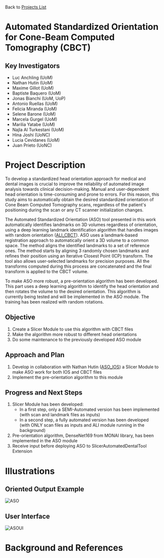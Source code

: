 Back to [Projects List](../../README.md#ProjectsList)

# Automated Standardized Orientation for Cone-Beam Computed Tomography (CBCT)

<!--![Segmentation](https://user-images.githubusercontent.com/46842010/172177602-8cbfc188-9715-488a-ad2e-abb8d219536d.png)-->


## Key Investigators

- Luc Anchling (UoM)
- Nathan Hutin (UoM)
- Maxime Gillot (UoM)
- Baptiste Baquero (UoM)
- Jonas Bianchi (UoM, UoP)
- Antonio Ruellas (UoM)
- Felicia Miranda (UoM)
- Selene Barone (UoM)
- Marcela Gurgel (UoM)
- Marilia Yatabe (UoM)
- Najla Al Turkestani (UoM)
- Hina Joshi (UoNC)
- Lucia Cevidanes (UoM)
- Juan Prieto (UoNC)


# Project Description

<!-- Add a short paragraph describing the project. -->
To develop a standardized head orientation approach for medical and dental images is crucial to improve the reliability of automated image analysis towards clinical decision-making. Manual and user-dependent head orientation is time-consuming and prone to errors. For this reason, this study aims to automatically obtain the desired standardized orientation of Cone Beam Computed Tomography scans, regardless of the patient's positioning during the scan or any CT scanner initialization changes.

The Automated Standardized Orientation (ASO) tool presented in this work automatically identifies landmarks on 3D volumes regardless of orientation, using a deep learning landmark identification algorithm that handles images with random orientation ([ALI_CBCT](../ALI_CBCT/README.md)). ASO uses a landmark-based registration approach to automatically orient a 3D volume to a common space. The method aligns the identified landmarks to a set of reference ones. The method starts by aligning 3 randomly chosen landmarks and refines their position using an Iterative Closest Point (ICP) transform. The tool also allows user-selected landmarks for precision purposes. All the transforms computed during this process are concatenated and the final transform is applied to the CBCT volume.

To make ASO more robust, a pre-orientation algorithm has been developed. This part uses a deep learning algorithm to identify the head orientation and then rotates the volume to the desired orientation. This algorithm is currently being tested and will be implemented in the ASO module. The training has been realized with random rotations.

## Objective

<!-- Describe here WHAT you would like to achieve (what you will have as end result). -->

1. Create a Slicer Module to use this algorithm with CBCT files
1. Make the algorithm more robust to different head orientations
1. Do some maintenance to the previously developed ASO module

## Approach and Plan

<!-- Describe here HOW you would like to achieve the objectives stated above. -->

1. Develop in collaboration with Nathan Hutin ([ASO_IOS](../AutomaticStandardizeOrientation_IOS/README.md
)) a Slicer Module to make ASO work for both IOS and CBCT files
1. Implement the pre-orientation algorithm to this module

## Progress and Next Steps

<!-- Update this section as you make progress, describing of what you have ACTUALLY DONE. If there are specific steps that you could not complete then you can describe them here, too. -->

1. Slicer Module has been developed:
    - In a first step, only a SEMI-Automated version has been implemented (with scan and landmark files as inputs)
    - In a second step, a fully automated version has been developed (with ONLY scan files as inputs and ALI module running in the background)
1. Pre-orientation algorithm, DenseNet169 from MONAI library, has been implemented in the ASO module
1. Receive input before deploying ASO to SlicerAutomatedDentalTool Extension

# Illustrations

<!-- Add pictures and links to videos that demonstrate what has been accomplished.
![Description of picture](Example2.jpg)
![Some more images](Example2.jpg)
-->
## Oriented Output Example
![ASO](https://user-images.githubusercontent.com/72148963/209001336-95ad3818-f1fd-4ab6-8537-c3f79515167e.png)

## User Interface
![ASOUI](https://user-images.githubusercontent.com/72148963/209001568-ccffbb51-3318-447e-987e-db432dd16380.png)



# Background and References

<!-- If you developed any software, include link to the source code repository. If possible, also add links to sample data, and to any relevant publications. -->
